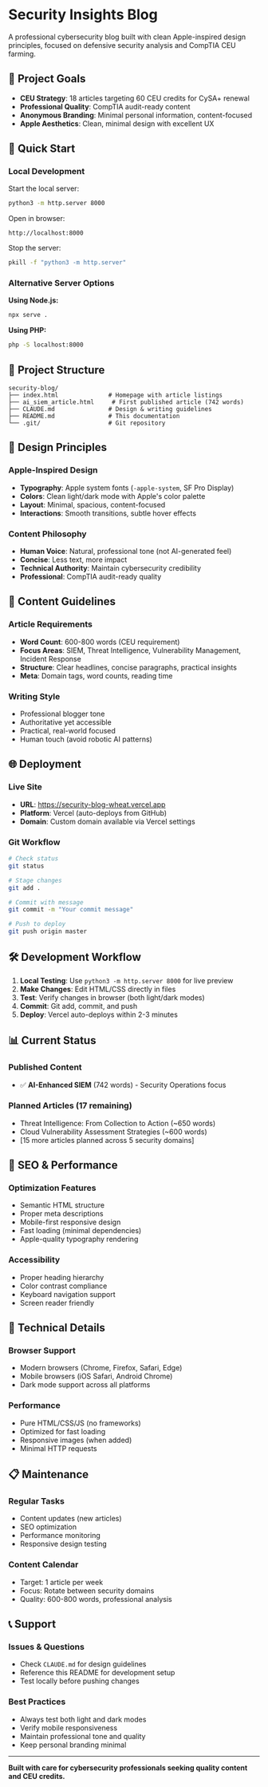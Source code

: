 # Security Insights Blog

A professional cybersecurity blog built with clean Apple-inspired design principles, focused on defensive security analysis and CompTIA CEU farming.

## 🎯 Project Goals

- **CEU Strategy**: 18 articles targeting 60 CEU credits for CySA+ renewal
- **Professional Quality**: CompTIA audit-ready content
- **Anonymous Branding**: Minimal personal information, content-focused
- **Apple Aesthetics**: Clean, minimal design with excellent UX

## 🚀 Quick Start

### Local Development

Start the local server:
```bash
python3 -m http.server 8000
```

Open in browser:
```
http://localhost:8000
```

Stop the server:
```bash
pkill -f "python3 -m http.server"
```

### Alternative Server Options

**Using Node.js:**
```bash
npx serve .
```

**Using PHP:**
```bash
php -S localhost:8000
```

## 📁 Project Structure

```
security-blog/
├── index.html              # Homepage with article listings
├── ai_siem_article.html     # First published article (742 words)
├── CLAUDE.md               # Design & writing guidelines
├── README.md               # This documentation
└── .git/                   # Git repository
```

## 🎨 Design Principles

### Apple-Inspired Design
- **Typography**: Apple system fonts (`-apple-system`, SF Pro Display)
- **Colors**: Clean light/dark mode with Apple's color palette
- **Layout**: Minimal, spacious, content-focused
- **Interactions**: Smooth transitions, subtle hover effects

### Content Philosophy
- **Human Voice**: Natural, professional tone (not AI-generated feel)
- **Concise**: Less text, more impact
- **Technical Authority**: Maintain cybersecurity credibility
- **Professional**: CompTIA audit-ready quality

## 📝 Content Guidelines

### Article Requirements
- **Word Count**: 600-800 words (CEU requirement)
- **Focus Areas**: SIEM, Threat Intelligence, Vulnerability Management, Incident Response
- **Structure**: Clear headlines, concise paragraphs, practical insights
- **Meta**: Domain tags, word counts, reading time

### Writing Style
- Professional blogger tone
- Authoritative yet accessible
- Practical, real-world focused
- Human touch (avoid robotic AI patterns)

## 🌐 Deployment

### Live Site
- **URL**: https://security-blog-wheat.vercel.app
- **Platform**: Vercel (auto-deploys from GitHub)
- **Domain**: Custom domain available via Vercel settings

### Git Workflow
```bash
# Check status
git status

# Stage changes
git add .

# Commit with message
git commit -m "Your commit message"

# Push to deploy
git push origin master
```

## 🛠️ Development Workflow

1. **Local Testing**: Use `python3 -m http.server 8000` for live preview
2. **Make Changes**: Edit HTML/CSS directly in files
3. **Test**: Verify changes in browser (both light/dark modes)
4. **Commit**: Git add, commit, and push
5. **Deploy**: Vercel auto-deploys within 2-3 minutes

## 📊 Current Status

### Published Content
- ✅ **AI-Enhanced SIEM** (742 words) - Security Operations focus

### Planned Articles (17 remaining)
- Threat Intelligence: From Collection to Action (~650 words)
- Cloud Vulnerability Assessment Strategies (~600 words)
- [15 more articles planned across 5 security domains]

## 🎯 SEO & Performance

### Optimization Features
- Semantic HTML structure
- Proper meta descriptions
- Mobile-first responsive design
- Fast loading (minimal dependencies)
- Apple-quality typography rendering

### Accessibility
- Proper heading hierarchy
- Color contrast compliance
- Keyboard navigation support
- Screen reader friendly

## 🔧 Technical Details

### Browser Support
- Modern browsers (Chrome, Firefox, Safari, Edge)
- Mobile browsers (iOS Safari, Android Chrome)
- Dark mode support across all platforms

### Performance
- Pure HTML/CSS/JS (no frameworks)
- Optimized for fast loading
- Responsive images (when added)
- Minimal HTTP requests

## 📋 Maintenance

### Regular Tasks
- Content updates (new articles)
- SEO optimization
- Performance monitoring
- Responsive design testing

### Content Calendar
- Target: 1 article per week
- Focus: Rotate between security domains
- Quality: 600-800 words, professional analysis

## 📞 Support

### Issues & Questions
- Check `CLAUDE.md` for design guidelines
- Reference this README for development setup
- Test locally before pushing changes

### Best Practices
- Always test both light and dark modes
- Verify mobile responsiveness
- Maintain professional tone and quality
- Keep personal branding minimal

---

**Built with care for cybersecurity professionals seeking quality content and CEU credits.**